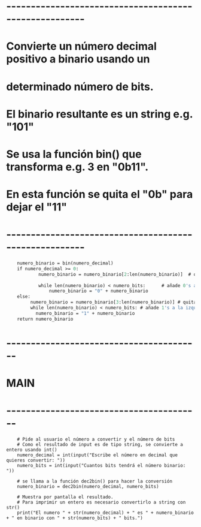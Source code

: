




# ------------------------------------------------------
# Convierte un número decimal positivo a binario usando un 
#   determinado número de bits.
# El binario resultante es un string e.g. "101"
# Se usa la función bin() que transforma e.g. 3 en "0b11".
# En esta función se quita el "0b" para dejar el "11"
# ------------------------------------------------------
```def dec2bin(numero_decimal, numero_bits):
    numero_binario = bin(numero_decimal)
    if numero_decimal >= 0:
            numero_binario = numero_binario[2:len(numero_binario)]  # quita el "0b" del principio
    
            while len(numero_binario) < numero_bits:      # añade 0's a la izquierda si hace falta
                numero_binario = "0" + numero_binario
    else:
         numero_binario = numero_binario[3:len(numero_binario)] # quita el "-0b" del principio
         while len(numero_binario) < numero_bits: # añade 1's a la izquierda si hace falta
           numero_binario = "1" + numero_binario
    return numero_binario
```
# ----------------------------------------
# MAIN
# ----------------------------------------

```if __name__ == "__main__":
    # Pide al usuario el número a convertir y el número de bits 
    # Como el resultado de input es de tipo string, se convierte a entero usando int()
    numero_decimal = int(input("Escribe el número en decimal que quieres convertir: "))
    numero_bits = int(input("Cuantos bits tendrá el número binario: "))

    # se llama a la función dec2bin() para hacer la conversión
    numero_binario = dec2bin(numero_decimal, numero_bits)

    # Muestra por pantalla el resultado.
    # Para imprimir un entero es necesario convertirlo a string con str()
    print("El numero " + str(numero_decimal) + " es " + numero_binario + " en binario con " + str(numero_bits) + " bits.")
 ```
